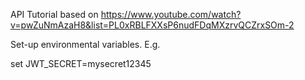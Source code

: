 API Tutorial based on
https://www.youtube.com/watch?v=pwZuNmAzaH8&list=PL0xRBLFXXsP6nudFDqMXzrvQCZrxSOm-2

Set-up environmental variables. E.g.

set JWT_SECRET=mysecret12345